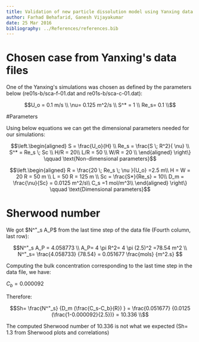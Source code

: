```yaml
---
title: Validation of new particle dissolution model using Yanxing data
author: Farhad Behafarid, Ganesh Vijayakumar
date: 25 Mar 2016
bibliography: ../References/references.bib
---
```




# Chosen case from Yanxing's data files
One of the Yanxing's simulations was chosen as defined by the parameters below (re01s-b/sca-f-01.dat and re01s-b/sca-c-01.dat):

~~~math
U_o = 0.1 m/s \\
\nu= 0.125 m^2/s \\
S^* = 1 \\
Re_s= 0.1 \\
~~~

<!---
The output plots are presented in Figures below

#### Figure: {#Chhosen-Case-Scalar}
![Sc=10](./yanxingSphereData/re01s-b/scalar_Both_Re01_Sc10.png){width=50%}
Caption: Total scalar released form Yanxing data 

#### Figure: {#Chhosen-Case-Flux}
![Sc=10](./yanxingSphereData/re01s-b/Scalar_Release_At_each_Timestep_SC10_REs01_25_Mar_16_Farhad.png){width=50%}
Caption: $q^"A$  from Yanxing data

#### Figure: {#Chhosen-Case-Cb}
![Sc=10](./yanxingSphereData/re01s-b/Cb_over_Cs_Re01_Sc10.png){width=50%}
Caption: $C_b/C_s$ based on Yanxing data 
--->




#Parameters

Using below equations we can get the dimensional parameters needed for our simulations:

~~~math
\left.\begin{aligned}
S    = \frac{U_o}{H} \\
Re_s = \frac{S \; R^2}{ \nu} \\
S^*  = Re_s \; Sc \\
H/R = 20\\
L/R = 50 \\
W/R = 20 \\
\end{aligned}
\right\}
\qquad \text{Non-dimensional parameters}
~~~


~~~math
\left.\begin{aligned}
R   = \frac{20 \; Re_s \; \nu }{U_o} =2.5 m\\
H = W = 20 R = 50 m  \\
L = 50 R = 125 m \\
Sc  = \frac{S*}{Re_s} = 10\\
D_m = \frac{\nu}{Sc} = 0.0125 m^2/s\\
C_s =1 mol/m^3\\
\end{aligned}
\right\}
\qquad \text{Dimensional parameters}
~~~





# Sherwood number 

We got $N^"_s A_P$ from the last time step of the data file (Fourth column, last row):


~~~math
N^"_s A_P =  4.058773 \\
A_P= 4 \pi R^2= 4 \pi (2.5)^2 =78.54 m^2 \\
N^"_s= \frac{4.058733} {78.54} = 0.051677 \frac{mols} {m^2.s} 
~~~

Computing the bulk concentration corresponding to the last time step in the data file, we have:

$C_b= 0.000092$

Therefore:

~~~math
Sh= \frac{N^"_s} {D_m  (\frac{C_s-C_b}{R}) } = \frac{0.051677} {0.0125 (\frac{1-0.000092}{2.5})} = 10.336   \\
~~~

The computed Sherwood number of 10.336 is not what we  expected (Sh= 1.3 from Sherwood plots and correlations)





